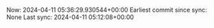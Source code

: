 Now: 2024-04-11 05:36:29.930544+00:00 Earliest commit since sync: None Last sync: 2024-04-11 05:12:08+00:00
